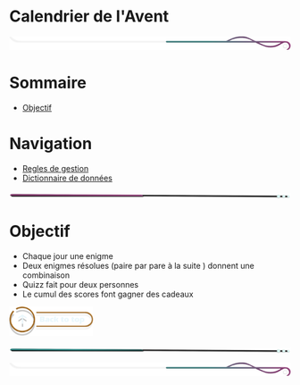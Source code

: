 # Calendrier de l'Avent

<!-- Main image  -->

![border](./assets/line/border_deco_rt.png)

# Sommaire

- [Objectif](#objectif)

# Navigation

- [Regles de gestion](./doc/regles-de-gestion.md)
- [Dictionnaire de données](./doc/dictionnaire-de-donnees.md)

![border](./assets/line/line-pink-point_l.png)

# Objectif 

- Chaque jour une enigme 
- Deux enigmes résolues (paire par pare à la suite ) donnent une combinaison  
- Quizz fait pour deux personnes 
- Le cumul des scores font gagner des cadeaux 

<a href="#sommaire">
<img src="assets/button/back_to_top.png" alt="Home page" style="width: 150px; height: auto;">
</a>

![border](./assets/line/line-teal-point_l.png)

![border](./assets/line/border_deco_rt.png)
